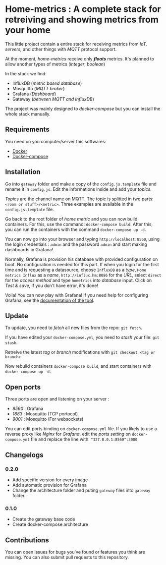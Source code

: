 # Home-metrics : A complete stack for retreiving and showing metrics from your home
This little project contain a entire stack for receiving metrics from _IoT, servers,_ and other things with _MQTT_ protocol support. 

At the moment, _home-metrics_ receive only **_floats_** metrics. It's planned to allow another types of metrics (_integer_, _boolean_)

In the stack we find:
 * InfluxDB (_metric based database_)
 * Mosquitto (_MQTT broker_)
 * Grafana (_Dashboard_)
 * Gateway (_between MQTT and InfluxDB_)

The project was mainly designed to _docker-compose_ but you can install the whole stack manually.

## Requirements
You need on you computer/server this softwares:
 * [Docker](https://docker.com)
 * [Docker-compose](https://docs.docker.com/compose/)


## Installation
Go into `gateway` folder and make a copy of the ```config.js.template``` file and rename it in ```config.js```. Edit the informations inside and add your _topics_.

_Topics_ are the channel name on MQTT. The topic is splitted in two parts: ```<room or stuff>/<metric>```. Three examples are available in the ```config.js.template``` file.

Go back to the root folder of _home metric_ and you can now build containers. For this, use the command: ```docker-compose build```. After this, you can run the containers with the command ```docker-compose up -d```.

You can now go into your browser and typing ```http://localhost:8560```, using the login credentials : ```admin``` and the password ```admin``` and start making dashboards in Grafana!

Normally, Grafana is provision his database with provided configuration on boot. No configuration is needed for this part. If when you login for the first time and is requesting a datasource, choose `InfluxDB` as a _type_, `Home metrics Influx` as a _name_, `http://influx.hm:8086` for the _URL_, select `direct` for the _access method_ and type `hometrics` into _database_ input. Click on _Test & save_, if you don't have error, it's done!

Voila! You can now play with Grafana! If you need help for configuring Grafana, see the [documentation of the tool](http://docs.grafana.org/).


## Update
To update, you need to _fetch_ all new files from the repo: ```git fetch```.

If you have edited your ```docker-compose.yml```, you need to _stash_ your file: ```git stash```.

Retreive the latest _tag_ or _branch_ modifications with ```git checkout <tag or branch>```

Now rebuild containers ```docker-compose build```, and start containers with ```docker-compose up -d```.


## Open ports
Three ports are open and listening on your server :
 * _8560_ : Grafana
 * _1883_ : Mosquitto (TCP portocol)
 * _9001_ : Mosquitto (For websockets)

You can edit ports binding on ```docker-compose.yml``` file. If you likely to use a reverse proxy like _Nginx_ for _Grafana_, edit the _ports setting_ on ```docker-compose.yml``` file and replace the line with: ```"127.0.0.1:8560":3000```.

## Changelogs
### 0.2.0
 - Add specific version for every image
 - Add automatic provision for Grafana
 - Change the architecture folder and puting `gateway` files into `gateway` folder.

### 0.1.0
 - Create the gateway base code
 - Create docker-compose architecture

## Contributions
You can open issues for bugs you've found or features you think are missing. You can also submit pull requests to this repository.